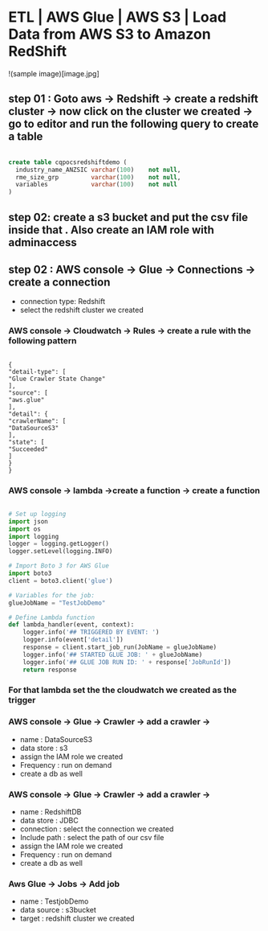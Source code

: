 # ETL | AWS Glue | AWS S3 | Load Data from AWS S3 to Amazon RedShift

!(sample image)[image.jpg]

## step 01 : Goto aws -> Redshift -> create a redshift cluster -> now click on the cluster we created -> go to editor and run the following query to create a table

```sql

create table cqpocsredshiftdemo (
  industry_name_ANZSIC varchar(100)    not null,
  rme_size_grp     	   varchar(100)    not null,
  variables        	   varchar(100)    not null
)
```

## step 02: create a s3 bucket and put the csv file inside that . Also create an IAM role with adminaccess

## step 02 : AWS console -> Glue -> Connections -> create a connection

- connection type: Redshift
- select the redshift cluster we created

### AWS console -> Cloudwatch -> Rules -> create a rule with the following pattern

```

{
"detail-type": [
"Glue Crawler State Change"
],
"source": [
"aws.glue"
],
"detail": {
"crawlerName": [
"DataSourceS3"
],
"state": [
"Succeeded"
]
}
}

```

### AWS console -> lambda ->create a function -> create a function

```python

# Set up logging
import json
import os
import logging
logger = logging.getLogger()
logger.setLevel(logging.INFO)

# Import Boto 3 for AWS Glue
import boto3
client = boto3.client('glue')

# Variables for the job:
glueJobName = "TestJobDemo"

# Define Lambda function
def lambda_handler(event, context):
    logger.info('## TRIGGERED BY EVENT: ')
    logger.info(event['detail'])
    response = client.start_job_run(JobName = glueJobName)
    logger.info('## STARTED GLUE JOB: ' + glueJobName)
    logger.info('## GLUE JOB RUN ID: ' + response['JobRunId'])
    return response

```

### For that lambda set the the cloudwatch we created as the trigger

### AWS console -> Glue -> Crawler -> add a crawler ->

- name : DataSourceS3
- data store : s3
- assign the IAM role we created
- Frequency : run on demand
- create a db as well

### AWS console -> Glue -> Crawler -> add a crawler ->

- name : RedshiftDB
- data store : JDBC
- connection : select the connection we created
- Include path : select the path of our csv file
- assign the IAM role we created
- Frequency : run on demand
- create a db as well

### Aws Glue -> Jobs -> Add job

- name : TestjobDemo
- data source : s3bucket
- target : redshift cluster we created
